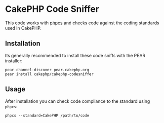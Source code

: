CakePHP Code Sniffer
====================

This code works with [phpcs](http://pear.php.net/manual/en/package.php.php-codesniffer.php)
and checks code against the coding standards used in CakePHP.

Installation
------------

Its generally recommended to install these code sniffs with the PEAR
installer:

	pear channel-discover pear.cakephp.org
	pear install cakephp/cakephp-codesniffer

Usage
-----

After installation you can check code compliance to the standard using
`phpcs`:

	phpcs --standard=CakePHP /path/to/code

